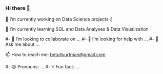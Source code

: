 ### Hi there 👋



🔭 I’m currently working on Data Science projects :)

🌱 I’m currently learning SQL and Data Analyses & Data Visualization

#- 👯 I’m looking to collaborate on ...
#- 🤔 I’m looking for help with ...
#- 💬 Ask me about ...

📫 How to reach me: betullyurtman@gmail.com

#- 😄 Pronouns: ...
#- ⚡ Fun fact: ...


